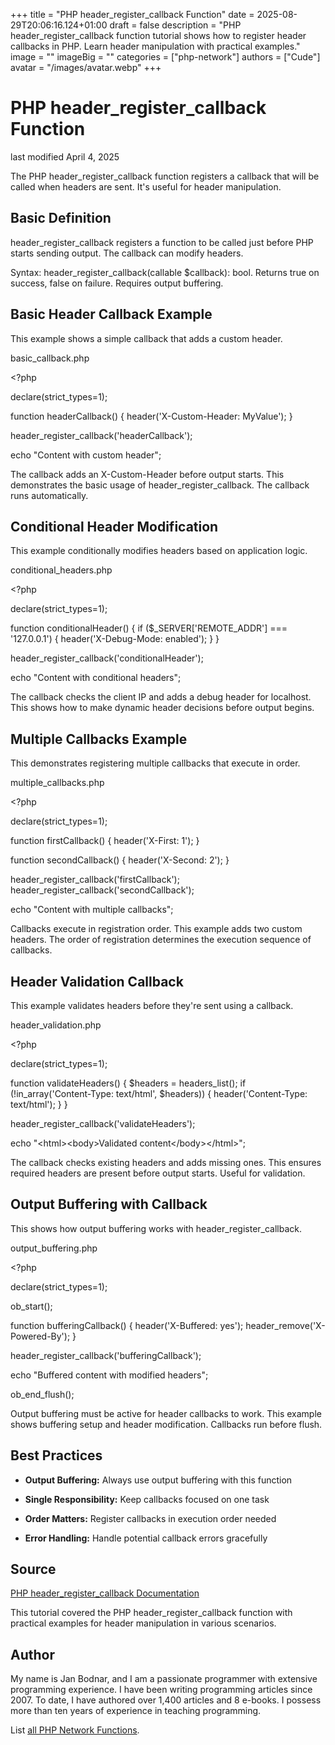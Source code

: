 +++
title = "PHP header_register_callback Function"
date = 2025-08-29T20:06:16.124+01:00
draft = false
description = "PHP header_register_callback function tutorial shows how to register header callbacks in PHP. Learn header manipulation with practical examples."
image = ""
imageBig = ""
categories = ["php-network"]
authors = ["Cude"]
avatar = "/images/avatar.webp"
+++

# PHP header_register_callback Function

last modified April 4, 2025

The PHP header_register_callback function registers a callback
that will be called when headers are sent. It's useful for header manipulation.

## Basic Definition

header_register_callback registers a function to be called
just before PHP starts sending output. The callback can modify headers.

Syntax: header_register_callback(callable $callback): bool.
Returns true on success, false on failure. Requires output buffering.

## Basic Header Callback Example

This example shows a simple callback that adds a custom header.

basic_callback.php
  

&lt;?php

declare(strict_types=1);

function headerCallback() {
    header('X-Custom-Header: MyValue');
}

header_register_callback('headerCallback');

echo "Content with custom header";

The callback adds an X-Custom-Header before output starts. This demonstrates
the basic usage of header_register_callback. The callback runs automatically.

## Conditional Header Modification

This example conditionally modifies headers based on application logic.

conditional_headers.php
  

&lt;?php

declare(strict_types=1);

function conditionalHeader() {
    if ($_SERVER['REMOTE_ADDR'] === '127.0.0.1') {
        header('X-Debug-Mode: enabled');
    }
}

header_register_callback('conditionalHeader');

echo "Content with conditional headers";

The callback checks the client IP and adds a debug header for localhost.
This shows how to make dynamic header decisions before output begins.

## Multiple Callbacks Example

This demonstrates registering multiple callbacks that execute in order.

multiple_callbacks.php
  

&lt;?php

declare(strict_types=1);

function firstCallback() {
    header('X-First: 1');
}

function secondCallback() {
    header('X-Second: 2');
}

header_register_callback('firstCallback');
header_register_callback('secondCallback');

echo "Content with multiple callbacks";

Callbacks execute in registration order. This example adds two custom headers.
The order of registration determines the execution sequence of callbacks.

## Header Validation Callback

This example validates headers before they're sent using a callback.

header_validation.php
  

&lt;?php

declare(strict_types=1);

function validateHeaders() {
    $headers = headers_list();
    if (!in_array('Content-Type: text/html', $headers)) {
        header('Content-Type: text/html');
    }
}

header_register_callback('validateHeaders');

echo "&lt;html&gt;&lt;body&gt;Validated content&lt;/body&gt;&lt;/html&gt;";

The callback checks existing headers and adds missing ones. This ensures
required headers are present before output starts. Useful for validation.

## Output Buffering with Callback

This shows how output buffering works with header_register_callback.

output_buffering.php
  

&lt;?php

declare(strict_types=1);

ob_start();

function bufferingCallback() {
    header('X-Buffered: yes');
    header_remove('X-Powered-By');
}

header_register_callback('bufferingCallback');

echo "Buffered content with modified headers";

ob_end_flush();

Output buffering must be active for header callbacks to work. This example
shows buffering setup and header modification. Callbacks run before flush.

## Best Practices

- **Output Buffering:** Always use output buffering with this function

- **Single Responsibility:** Keep callbacks focused on one task

- **Order Matters:** Register callbacks in execution order needed

- **Error Handling:** Handle potential callback errors gracefully

## Source

[PHP header_register_callback Documentation](https://www.php.net/manual/en/function.header-register-callback.php)

This tutorial covered the PHP header_register_callback function
with practical examples for header manipulation in various scenarios.

## Author

My name is Jan Bodnar, and I am a passionate programmer with extensive
programming experience. I have been writing programming articles since 2007.
To date, I have authored over 1,400 articles and 8 e-books. I possess more
than ten years of experience in teaching programming.

List [all PHP Network Functions](/php/#php-network).